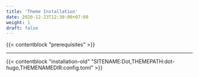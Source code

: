 ```yaml
---
title: 'Theme Installation'
date: 2020-12-23T12:30:00+07:00
weight: 1
draft: false
---
```


{{< contentblock "prerequisites" >}}

---

{{< contentblock "installation-old" "SITENAME:Dot,THEMEPATH:dot-hugo,THEMENAMEDIR:config.toml" >}}
